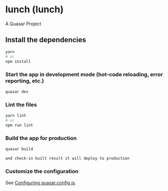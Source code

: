 # lunch (lunch)

A Quasar Project

## Install the dependencies
```bash
yarn
# or
npm install
```

### Start the app in development mode (hot-code reloading, error reporting, etc.)
```bash
quasar dev
```


### Lint the files
```bash
yarn lint
# or
npm run lint
```



### Build the app for production
```bash
quasar build

and check-in built result it will deploy to production

```

### Customize the configuration
See [Configuring quasar.config.js](https://v2.quasar.dev/quasar-cli-webpack/quasar-config-js).

